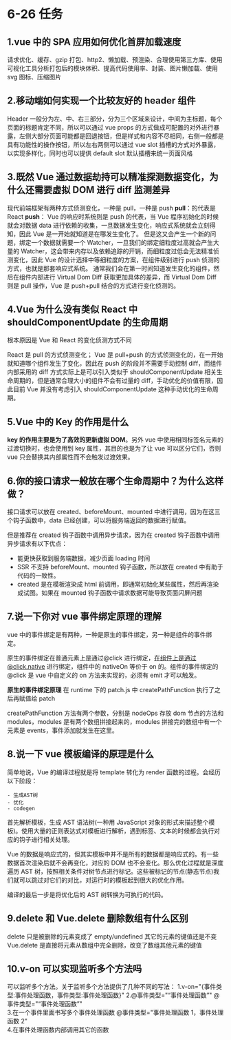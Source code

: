 # 6-26 任务

## 1.vue 中的 SPA 应用如何优化首屏加载速度

请求优化、缓存、gzip 打包、http2、懒加载、预渲染、合理使用第三方库、使用可视化工具分析打包后的模块体积、提高代码使用率、封装、图片懒加载、使用 svg 图标、压缩图片

## 2.移动端如何实现一个比较友好的 header 组件

Header 一般分为左、中、右三部分，分为三个区域来设计，中间为主标题，每个页面的标题肯定不同，所以可以通过 vue props 的方式做成可配置的对外进行暴露，左侧大部分页面可能都是回退按钮，但是样式和内容不尽相同，右侧一般都是具有功能性的操作按钮，所以左右两侧可以通过 vue slot 插槽的方式对外暴露，以实现多样化，同时也可以提供 default slot 默认插槽来统一页面风格

## 3.既然 Vue 通过数据劫持可以精准探测数据变化，为什么还需要虚拟 DOM 进行 diff 监测差异

现代前端框架有两种方式侦测变化，一种是 pull，一种是 push
**pull**：的代表是 React
**push**：
Vue 的响应时系统则是 push 的代表，当 Vue 程序初始化的时候就会对数据 data 进行依赖的收集，一旦数据发生变化，响应式系统就会立刻得知，因此 Vue 是一开始就知道是在哪发生变化了。
但是这又会产生一个新的问题，绑定一个数据就需要一个 Watcher，一旦我们的绑定细粒度过高就会产生大量的 Watcher，这会带来内存以及依赖追踪的开销，而细粒度过低会无法精准侦测变化，因此 Vue 的设计选择中等细粒度的方案，在组件级别进行 push 侦测的方式，也就是那套响应式系统。
通常我们会在第一时间知道发生变化的组件，然后在组件内部进行 Virtual Dom Diff 获取更加具体的差异，而 Virtual Dom Diff 则是 pull 操作，Vue 是 push+pull 结合的方式进行变化侦测的。

## 4.Vue 为什么没有类似 React 中 shouldComponentUpdate 的生命周期

根本原因是 Vue 和 React 的变化侦测方式不同

React 是 pull 的方式侦测变化；
Vue 是 pull+push 的方式侦测变化的，在一开始就知道哪个组件发生了变化，因此在 push 的阶段并不需要手动控制 diff，而组件内部采用的 diff 方式实际上是可以引入类似于 shouldComponentUpdate 相关生命周期的，但是通常合理大小的组件不会有过量的 diff，手动优化的价值有限，因此目前 Vue 并没有考虑引入 shouldComponentUpdate 这种手动优化的生命周期。

## 5.Vue 中的 Key 的作用是什么

**key 的作用主要是为了高效的更新虚拟 DOM**。另外 vue 中使用相同标签名元素的过渡切换时，也会使用到 key 属性，其目的也是为了让 vue 可以区分它们，否则 vue 只会替换其内部属性而不会触发过渡效果。

## 6.你的接口请求一般放在哪个生命周期中？为什么这样做？

接口请求可以放在 created、beforeMount、mounted 中进行调用，因为在这三个钩子函数中，data 已经创建，可以将服务端返回的数据进行赋值。

但是推荐在 created 钩子函数中调用异步请求，因为在 created 钩子函数中调用异步请求有以下优点：

- 能更快获取到服务端数据，减少页面 loading 时间
- SSR 不支持 beforeMount、mounted 钩子函数，所以放在 created 中有助于代码的一致性。
- created 是在模板渲染成 html 前调用，即通常初始化某些属性，然后再渲染成试图。如果在 mounted 钩子函数中请求数据可能导致页面闪屏问题

## 7.说一下你对 vue 事件绑定原理的理解

vue 中的事件绑定是有两种，一种是原生的事件绑定，另一种是组件的事件绑定。

原生的事件绑定在普通元素上是通过@click 进行绑定，在组件上是通过@click.native 进行绑定，组件中的 nativeOn 等价于 on 的。组件的事件绑定的@click 是 vue 中自定义的 on 方法来实现的，必须有 emit 才可以触发。

**原生的事件绑定原理**
在 runtime 下的 patch.js 中 createPathFunction 执行了之后再赋值给 patch

createPathFunction 方法有两个参数，分别是 nodeOps 存放 dom 节点的方法和 modules，modules 是有两个数组拼接起来的，modules 拼接完的数组中有一个元素是 events，事件添加就发生在这里。

## 8.说一下 vue 模板编译的原理是什么

简单地说，Vue 的编译过程就是将 template 转化为 render 函数的过程。会经历以下阶段：

    - 生成AST树
    - 优化
    - codegen

首先解析模板，生成 AST 语法树(一种用 JavaScript 对象的形式来描述整个模板)。使用大量的正则表达式对模板进行解析，遇到标签、文本的时候都会执行对应的钩子进行相关处理。

Vue 的数据是响应式的，但其实模板中并不是所有的数据都是响应式的。有一些数据首次渲染后就不会再变化，对应的 DOM 也不会变化。那么优化过程就是深度遍历 AST 树，按照相关条件对树节点进行标记。这些被标记的节点(静态节点)我们就可以跳过对它们的对比，对运行时的模板起到很大的优化作用。

编译的最后一步是将优化后的 AST 树转换为可执行的代码。

## 9.delete 和 Vue.delete 删除数组有什么区别

delete 只是被删除的元素变成了 empty/undefined 其它的元素的键值还是不变
Vue.delete 是直接将元素从数组中完全删除，改变了数组其他元素的键值

## 10.v-on 可以实现监听多个方法吗

可以监听多个方法。关于监听多个方法提供了几种不同的写法：
1.v-on="{事件类型:事件处理函数，事件类型:事件处理函数}"
2.@事件类型="“事件处理函数”" @事件类型="“事件处理函数”"  
3.在一个事件里面书写多个事件处理函数
@事件类型="事件处理函数 1，事件处理函数 2"  
4.在事件处理函数内部调用其它的函数
